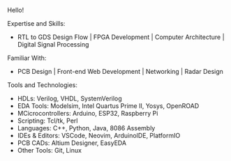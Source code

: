 Hello!



Expertise and Skills: 
- RTL to GDS Design Flow | FPGA Development | Computer Architecture | Digital Signal Processing

Familiar With:
- PCB Design | Front-end Web Development | Networking | Radar Design

Tools and Technologies:
- HDLs: Verilog, VHDL, SystemVerilog
- EDA Tools: Modelsim, Intel Quartus Prime II, Yosys, OpenROAD
- MCicrocontrollers: Arduino, ESP32, Raspberry Pi
- Scripting: Tcl/tk, Perl
- Languages: C++, Python, Java, 8086 Assembly
- IDEs & Editors: VSCode, Neovim, ArduinoIDE, PlatformIO
- PCB CADs: Altium Designer, EasyEDA
- Other Tools: Git, Linux
  
